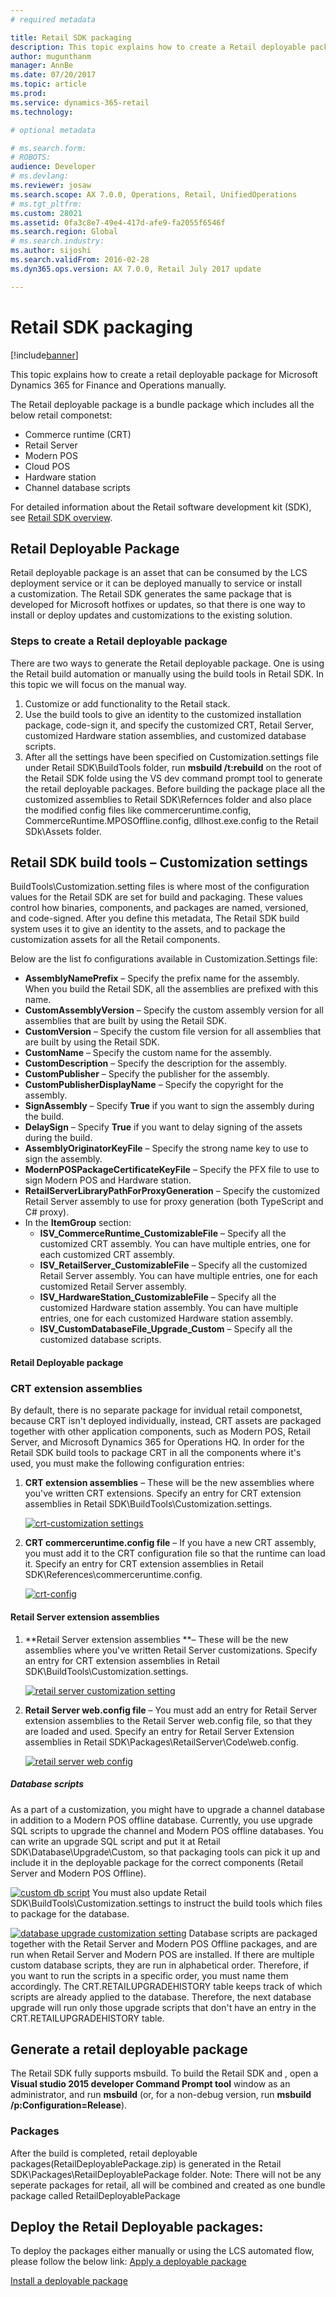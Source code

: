 ```yaml
---
# required metadata

title: Retail SDK packaging
description: This topic explains how to create a Retail deployable package for Microsoft Dynamics 365 for Finance and Operations.
author: mugunthanm
manager: AnnBe
ms.date: 07/20/2017
ms.topic: article
ms.prod: 
ms.service: dynamics-365-retail
ms.technology: 

# optional metadata

# ms.search.form: 
# ROBOTS: 
audience: Developer
# ms.devlang: 
ms.reviewer: josaw
ms.search.scope: AX 7.0.0, Operations, Retail, UnifiedOperations
# ms.tgt_pltfrm: 
ms.custom: 28021
ms.assetid: 0fa3c8e7-49e4-417d-afe9-fa2055f6546f
ms.search.region: Global
# ms.search.industry: 
ms.author: sijoshi
ms.search.validFrom: 2016-02-28
ms.dyn365.ops.version: AX 7.0.0, Retail July 2017 update

---
```


# Retail SDK packaging

[!include[banner](../../includes/banner.md)]

This topic explains how to create a retail deployable package for Microsoft Dynamics 365 for Finance and Operations manually.

The Retail deployable package is a bundle package which includes all the below retail componetst:

-   Commerce runtime (CRT)
-   Retail Server
-   Modern POS
-   Cloud POS
-   Hardware station
-   Channel database scripts

For detailed information about the Retail software development kit (SDK), see [Retail SDK overview](retail-sdk-overview.md). 

## Retail Deployable Package
Retail deployable package is an asset that can be consumed by the LCS deployment service or it can be deployed manually to service or install a customization. The Retail SDK generates the same package that is developed for Microsoft hotfixes or updates, so that there is one way to install or deploy updates and customizations to the existing solution.

### Steps to create a Retail deployable package

There are two ways to generate the Retail deployable package. One is using the Retail build automation or manually using the build tools in Retail SDK. In this topic we will focus on the manual way.
1. Customize or add functionality to the Retail stack.
2. Use the build tools to give an identity to the customized installation package, code-sign it, and specify the customized CRT, Retail Server, customized Hardware station assemblies, and customized database scripts.
3. After all the settings have been specified on Customization.settings file under Retail SDK\BuildTools folder, run **msbuild /t:rebuild** on the root of the Retail SDK folde using the VS dev command prompt tool to generate the retail deployable packages. Before building the package place all the customized assemblies to Retail SDK\Refernces folder and also place the modified config files like commerceruntime.config, CommerceRuntime.MPOSOffline.config, dllhost.exe.config to the Retail SDk\Assets folder.

## Retail SDK build tools – Customization settings
BuildTools\Customization.setting files is where most of the configuration values for the Retail SDK are set for build and packaging. These values control how binaries, components, and packages are named, versioned, and code-signed. After you define this metadata, The Retail SDK build system uses it to give an identity to the assets, and to package the customization assets for all the Retail components.

Below are the list fo configurations available in Customization.Settings file:
-   **AssemblyNamePrefix** – Specify the prefix name for the assembly. When you build the Retail SDK, all the assemblies are prefixed with this name.
-   **CustomAssemblyVersion** – Specify the custom assembly version for all assemblies that are built by using the Retail SDK.
-   **CustomVersion** – Specify the custom file version for all assemblies that are built by using the Retail SDK.
-   **CustomName** – Specify the custom name for the assembly.
-   **CustomDescription** – Specify the description for the assembly.
-   **CustomPublisher** – Specify the publisher for the assembly.
-   **CustomPublisherDisplayName** – Specify the copyright for the assembly.
-   **SignAssembly** – Specify **True** if you want to sign the assembly during the build.
-   **DelaySign** – Specify **True** if you want to delay signing of the assets during the build.
-   **AssemblyOriginatorKeyFile** – Specify the strong name key to use to sign the assembly.
-   **ModernPOSPackageCertificateKeyFile** – Specify the PFX file to use to sign Modern POS and Hardware station.
-   **RetailServerLibraryPathForProxyGeneration** – Specify the customized Retail Server assembly to use for proxy generation (both TypeScript and C\# proxy).
-   In the **ItemGroup** section:
    -   **ISV\_CommerceRuntime\_CustomizableFile** – Specify all the customized CRT assembly. You can have multiple entries, one for each customized CRT assembly.
    -   **ISV\_RetailServer\_CustomizableFile** – Specify all the customized Retail Server assembly. You can have multiple entries, one for each customized Retail Server assembly.
    -   **ISV\_HardwareStation\_CustomizableFile** – Specify all the customized Hardware station assembly. You can have multiple entries, one for each customized Hardware station assembly.
    -   **ISV\_CustomDatabaseFile\_Upgrade\_Custom** – Specify all the customized database scripts.


#### Retail Deployable package

### CRT extension assemblies
By default, there is no separate package for invidual retail componetst, because CRT isn't deployed individually, instead, CRT assets are packaged together with other application components, such as Modern POS, Retail Server, and Microsoft Dynamics 365 for Operations HQ. In order for the Retail SDK build tools to package CRT in all the components where it's used, you must make the following configuration entries:

1.  **CRT extension assemblies** – These will be the new assemblies where you've written CRT extensions. Specify an entry for CRT extension assemblies in Retail SDK\\BuildTools\\Customization.settings. 

    [![crt-customization settings](./media/crt-customization-settings.png)](./media/crt-customization-settings.png)
    
2.  **CRT commerceruntime.config file** – If you have a new CRT assembly, you must add it to the CRT configuration file so that the runtime can load it. Specify an entry for CRT extension assemblies in Retail SDK\\References\\commerceruntime.config. 

    [![crt-config](./media/crt-config.png)](./media/crt-config.png)

#### Retail Server extension assemblies
1.  **Retail Server extension assemblies **– These will be the new assemblies where you've written Retail Server customizations. Specify an entry for CRT extension assemblies in Retail SDK\\BuildTools\\Customization.settings. 

    [![retail server customization setting](./media/retail-server-customization-setting.png)](./media/retail-server-customization-setting.png)
    
2.  **Retail Server web.config file** – You must add an entry for Retail Server extension assemblies to the Retail Server web.config file, so that they are loaded and used. Specify an entry for Retail Server Extension assemblies in Retail SDK\\Packages\\RetailServer\\Code\\web.config. 

    [![retail server web config](./media/retail-server-web-config.png)](./media/retail-server-web-config.png)

##### Database scripts
As a part of a customization, you might have to upgrade a channel database in addition to a Modern POS offline database. Currently, you use upgrade SQL scripts to upgrade the channel and Modern POS offline databases. You can write an upgrade SQL script and put it at Retail SDK\Database\Upgrade\Custom, so that packaging tools can pick it up and include it in the deployable package for the correct components (Retail Server and Modern POS Offline). 

[![custom db script](./media/custom-db-script.png)](./media/custom-db-script.png) 
You must also update Retail SDK\\BuildTools\\Customization.settings to instruct the build tools which files to package for the database. 

[![database upgrade customization setting](./media/database-upgrade-customization-setting-1024x311.png)](./media/database-upgrade-customization-setting.png)
Database scripts are packaged together with the Retail Server and Modern POS Offline packages, and are run when Retail Server and Modern POS are installed. If there are multiple custom database scripts, they are run in alphabetical order. Therefore, if you want to run the scripts in a specific order, you must name them accordingly. The CRT.RETAILUPGRADEHISTORY table keeps track of which scripts are already applied to the database. Therefore, the next database upgrade will run only those upgrade scripts that don't have an entry in the CRT.RETAILUPGRADEHISTORY table.

## Generate a retail deployable package

The Retail SDK fully supports msbuild. To build the Retail SDK and , open a **Visual studio 2015 developer Command Prompt tool** window as an administrator, and run **msbuild** (or, for a non-debug version, run **msbuild /p:Configuration=Release**). 

### Packages

After the build is completed, retail deployable packages(RetailDeployablePackage.zip) is generated in the Retail SDK\Packages\RetailDeployablePackage folder. Note: There will not be any seperate packages for retail, all will be combined and created as one bundle package called RetailDeployablePackage
      
 ## Deploy the Retail Deployable packages:
 
To deploy the packages either manually or using the LCS automated flow, please follow the below link:
[Apply a deployable package](../../../dev-itpro/deployment/apply-deployable-package-system.md)

[Install a deployable package](../../../dev-itpro/deployment/install-deployable-package.md)
